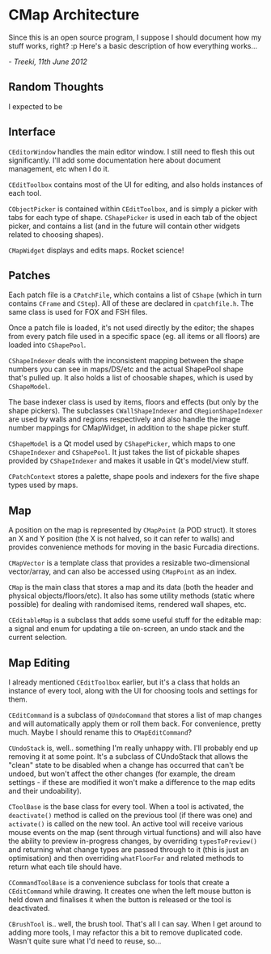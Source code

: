 CMap Architecture
=================

Since this is an open source program, I suppose I should document how my stuff
works, right? :p Here's a basic description of how everything works...

*- Treeki, 11th June 2012*


Random Thoughts
---------------

I expected to be 


Interface
---------

`CEditorWindow` handles the main editor window. I still need to flesh this out
significantly.
I'll add some documentation here about document management, etc when I do it.

`CEditToolbox` contains most of the UI for editing, and also holds instances
of each tool.

`CObjectPicker` is contained within `CEditToolbox`, and is simply a picker with
tabs for each type of shape. `CShapePicker` is used in each tab of the object
picker, and contains a list (and in the future will contain other widgets
related to choosing shapes).

`CMapWidget` displays and edits maps. Rocket science!


Patches
-------

Each patch file is a `CPatchFile`, which contains a list of `CShape` (which in
turn contains `CFrame` and `CStep`). All of these are declared in
`cpatchfile.h`. The same class is used for FOX and FSH files.

Once a patch file is loaded, it's not used directly by the editor; the shapes
from every patch file used in a specific space (eg. all items or all floors)
are loaded into `CShapePool`.

`CShapeIndexer` deals with the inconsistent mapping between the shape numbers
you can see in maps/DS/etc and the actual ShapePool shape that's pulled up.
It also holds a list of choosable shapes, which is used by `CShapeModel`. 

The base indexer class is used by items, floors and effects (but only by the
shape pickers). The subclasses `CWallShapeIndexer` and `CRegionShapeIndexer`
are used by walls and regions respectively and also handle the image number
mappings for CMapWidget, in addition to the shape picker stuff.

`CShapeModel` is a Qt model used by `CShapePicker`, which maps to one
`CShapeIndexer` and `CShapePool`. It just takes the list of pickable shapes
provided by `CShapeIndexer` and makes it usable in Qt's model/view stuff.

`CPatchContext` stores a palette, shape pools and indexers for the five shape
types used by maps.


Map
---

A position on the map is represented by `CMapPoint` (a POD struct). It stores
an X and Y position (the X is not halved, so it can refer to walls) and
provides convenience methods for moving in the basic Furcadia directions.

`CMapVector` is a template class that provides a resizable two-dimensional
vector/array, and can also be accessed using `CMapPoint` as an index.

`CMap` is the main class that stores a map and its data (both the header and
physical objects/floors/etc). It also has some utility methods (static where
possible) for dealing with randomised items, rendered wall shapes, etc.

`CEditableMap` is a subclass that adds some useful stuff for the editable map:
a signal and enum for updating a tile on-screen, an undo stack and the current
selection.


Map Editing
-----------

I already mentioned `CEditToolbox` earlier, but it's a class that holds an
instance of every tool, along with the UI for choosing tools and settings for
them.

`CEditCommand` is a subclass of `QUndoCommand` that stores a list of map
changes and will automatically apply them or roll them back. For convenience,
pretty much. Maybe I should rename this to `CMapEditCommand`?

`CUndoStack` is, well.. something I'm really unhappy with. I'll probably end
up removing it at some point. It's a subclass of CUndoStack that allows the
"clean" state to be disabled when a change has occurred that can't be undoed,
but won't affect the other changes (for example, the dream settings - if these
are modified it won't make a difference to the map edits and their
undoability).

`CToolBase` is the base class for every tool. When a tool is activated, the
`deactivate()` method is called on the previous tool (if there was one) and
`activate()` is called on the new tool. An active tool will receive various
mouse events on the map (sent through virtual functions) and will also have
the ability to preview in-progress changes, by overriding `typesToPreview()`
and returning what change types are passed through to it (this is just an
optimisation) and then overriding `whatFloorFor` and related methods to return
what each tile should have.

`CCommandToolBase` is a convenience subclass for tools that create a
`CEditCommand` while drawing. It creates one when the left mouse button is
held down and finalises it when the button is released or the tool is
deactivated.

`CBrushTool` is.. well, the brush tool. That's all I can say. When I get
around to adding more tools, I may refactor this a bit to remove duplicated
code. Wasn't quite sure what I'd need to reuse, so...

